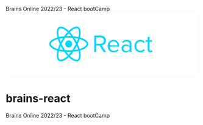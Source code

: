 Brains Online 2022/23 - React bootCamp
![alt text](https://github.com/jugoslavjeftenic/jugoslavjeftenic/blob/main/img/react.jpg)
# brains-react
Brains Online 2022/23 - React bootCamp
